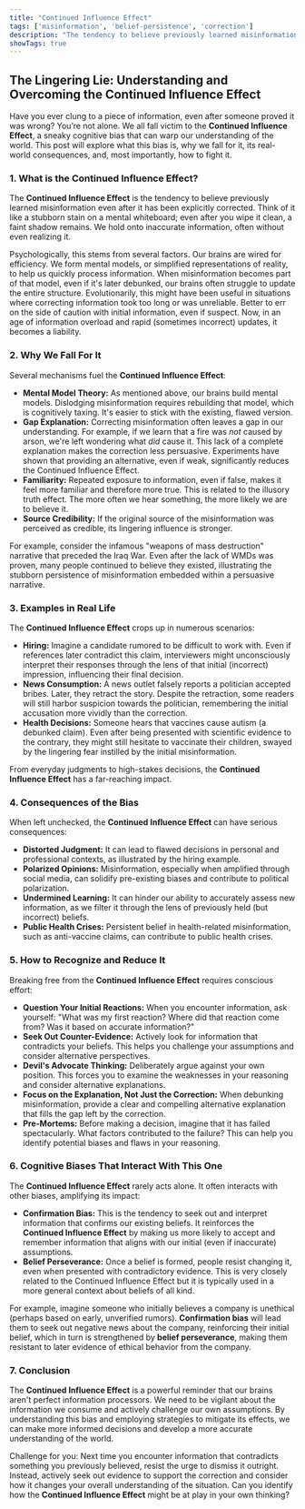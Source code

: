 ```yaml
---
title: "Continued Influence Effect"
tags: ['misinformation', 'belief-persistence', 'correction']
description: "The tendency to believe previously learned misinformation even after it has been corrected."
showTags: true
---
```


## The Lingering Lie: Understanding and Overcoming the Continued Influence Effect

Have you ever clung to a piece of information, even after someone proved it was wrong? You’re not alone. We all fall victim to the **Continued Influence Effect**, a sneaky cognitive bias that can warp our understanding of the world. This post will explore what this bias is, why we fall for it, its real-world consequences, and, most importantly, how to fight it.

### 1. What is the Continued Influence Effect?

The **Continued Influence Effect** is the tendency to believe previously learned misinformation even after it has been explicitly corrected. Think of it like a stubborn stain on a mental whiteboard; even after you wipe it clean, a faint shadow remains. We hold onto inaccurate information, often without even realizing it.

Psychologically, this stems from several factors. Our brains are wired for efficiency. We form mental models, or simplified representations of reality, to help us quickly process information. When misinformation becomes part of that model, even if it's later debunked, our brains often struggle to update the entire structure. Evolutionarily, this might have been useful in situations where correcting information took too long or was unreliable. Better to err on the side of caution with initial information, even if suspect. Now, in an age of information overload and rapid (sometimes incorrect) updates, it becomes a liability.

### 2. Why We Fall For It

Several mechanisms fuel the **Continued Influence Effect**:

*   **Mental Model Theory:** As mentioned above, our brains build mental models. Dislodging misinformation requires rebuilding that model, which is cognitively taxing. It's easier to stick with the existing, flawed version.
*   **Gap Explanation:** Correcting misinformation often leaves a gap in our understanding. For example, if we learn that a fire was *not* caused by arson, we're left wondering what *did* cause it. This lack of a complete explanation makes the correction less persuasive. Experiments have shown that providing an alternative, even if weak, significantly reduces the Continued Influence Effect.
*   **Familiarity:** Repeated exposure to information, even if false, makes it feel more familiar and therefore more true. This is related to the illusory truth effect. The more often we hear something, the more likely we are to believe it.
*   **Source Credibility:** If the original source of the misinformation was perceived as credible, its lingering influence is stronger.

For example, consider the infamous "weapons of mass destruction" narrative that preceded the Iraq War. Even after the lack of WMDs was proven, many people continued to believe they existed, illustrating the stubborn persistence of misinformation embedded within a persuasive narrative.

### 3. Examples in Real Life

The **Continued Influence Effect** crops up in numerous scenarios:

*   **Hiring:** Imagine a candidate rumored to be difficult to work with. Even if references later contradict this claim, interviewers might unconsciously interpret their responses through the lens of that initial (incorrect) impression, influencing their final decision.
*   **News Consumption:** A news outlet falsely reports a politician accepted bribes. Later, they retract the story. Despite the retraction, some readers will still harbor suspicion towards the politician, remembering the initial accusation more vividly than the correction.
*   **Health Decisions:** Someone hears that vaccines cause autism (a debunked claim). Even after being presented with scientific evidence to the contrary, they might still hesitate to vaccinate their children, swayed by the lingering fear instilled by the initial misinformation.

From everyday judgments to high-stakes decisions, the **Continued Influence Effect** has a far-reaching impact.

### 4. Consequences of the Bias

When left unchecked, the **Continued Influence Effect** can have serious consequences:

*   **Distorted Judgment:** It can lead to flawed decisions in personal and professional contexts, as illustrated by the hiring example.
*   **Polarized Opinions:** Misinformation, especially when amplified through social media, can solidify pre-existing biases and contribute to political polarization.
*   **Undermined Learning:** It can hinder our ability to accurately assess new information, as we filter it through the lens of previously held (but incorrect) beliefs.
*   **Public Health Crises:** Persistent belief in health-related misinformation, such as anti-vaccine claims, can contribute to public health crises.

### 5. How to Recognize and Reduce It

Breaking free from the **Continued Influence Effect** requires conscious effort:

*   **Question Your Initial Reactions:** When you encounter information, ask yourself: "What was my first reaction? Where did that reaction come from? Was it based on accurate information?"
*   **Seek Out Counter-Evidence:** Actively look for information that contradicts your beliefs. This helps you challenge your assumptions and consider alternative perspectives.
*   **Devil's Advocate Thinking:** Deliberately argue against your own position. This forces you to examine the weaknesses in your reasoning and consider alternative explanations.
*   **Focus on the Explanation, Not Just the Correction:** When debunking misinformation, provide a clear and compelling alternative explanation that fills the gap left by the correction.
*   **Pre-Mortems:** Before making a decision, imagine that it has failed spectacularly. What factors contributed to the failure? This can help you identify potential biases and flaws in your reasoning.

### 6. Cognitive Biases That Interact With This One

The **Continued Influence Effect** rarely acts alone. It often interacts with other biases, amplifying its impact:

*   **Confirmation Bias:** This is the tendency to seek out and interpret information that confirms our existing beliefs. It reinforces the **Continued Influence Effect** by making us more likely to accept and remember information that aligns with our initial (even if inaccurate) assumptions.
*   **Belief Perseverance:** Once a belief is formed, people resist changing it, even when presented with contradictory evidence. This is very closely related to the Continued Influence Effect but it is typically used in a more general context about beliefs of all kind.

For example, imagine someone who initially believes a company is unethical (perhaps based on early, unverified rumors). **Confirmation bias** will lead them to seek out negative news about the company, reinforcing their initial belief, which in turn is strengthened by **belief perseverance**, making them resistant to later evidence of ethical behavior from the company.

### 7. Conclusion

The **Continued Influence Effect** is a powerful reminder that our brains aren't perfect information processors. We need to be vigilant about the information we consume and actively challenge our own assumptions. By understanding this bias and employing strategies to mitigate its effects, we can make more informed decisions and develop a more accurate understanding of the world.

Challenge for you: Next time you encounter information that contradicts something you previously believed, resist the urge to dismiss it outright. Instead, actively seek out evidence to support the correction and consider how it changes your overall understanding of the situation. Can you identify how the **Continued Influence Effect** might be at play in your own thinking?

